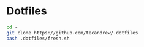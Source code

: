 # Dotfiles

```bash
cd ~
git clone https://github.com/tecandrew/.dotfiles
bash .dotfiles/fresh.sh
```
